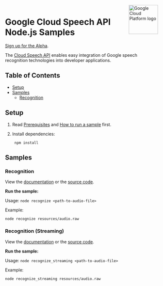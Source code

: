 <img src="https://avatars2.githubusercontent.com/u/2810941?v=3&s=96" alt="Google Cloud Platform logo" title="Google Cloud Platform" align="right" height="96" width="96"/>

# Google Cloud Speech API Node.js Samples

[Sign up for the Alpha][speech_signup].

The [Cloud Speech API][speech_docs] enables easy integration of Google speech
recognition technologies into developer applications.

[speech_signup]: https://services.google.com/fb/forms/speech-api-alpha/
[speech_docs]: https://cloud.google.com/speech/

## Table of Contents

* [Setup](#setup)
* [Samples](#samples)
  * [Recognition](#recognition)

## Setup

1. Read [Prerequisites][prereq] and [How to run a sample][run] first.
1. Install dependencies:

        npm install

[prereq]: ../README.md#prerequisities
[run]: ../README.md#how-to-run-a-sample

## Samples

### Recognition

View the [documentation][recognition_docs] or the [source code][recognition_code].

__Run the sample:__

Usage: `node recognize <path-to-audio-file>`

Example:

    node recognize resources/audio.raw

[recognition_docs]: https://cloud.google.com/speech/
[recognition_code]: recognize.js

### Recognition (Streaming)

View the [documentation][recognition_streaming_docs] or the [source code][recognition_streaming_code].

__Run the sample:__

Usage: `node recognize_streaming <path-to-audio-file>`

Example:

    node recognize_streaming resources/audio.raw

[recognition_streaming_docs]: https://cloud.google.com/speech/
[recognition_streaming_code]: recognize_streaming.js
